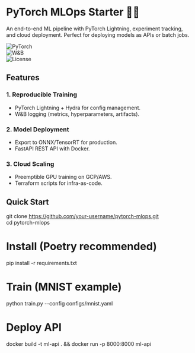 # PyTorch MLOps Starter 🚀🔥  

An end-to-end ML pipeline with PyTorch Lightning, experiment tracking, and cloud deployment. Perfect for deploying models as APIs or batch jobs.  

![PyTorch](https://img.shields.io/badge/PyTorch-2.0+-EE4C2C.svg)  
![W&B](https://img.shields.io/badge/Weights_&_Biases-FFCC33.svg)  
![License](https://img.shields.io/badge/license-MIT-green)  

## Features  

### 1. **Reproducible Training**  
- PyTorch Lightning + Hydra for config management.  
- W&B logging (metrics, hyperparameters, artifacts).  

### 2. **Model Deployment**  
- Export to ONNX/TensorRT for production.  
- FastAPI REST API with Docker.  

### 3. **Cloud Scaling**  
- Preemptible GPU training on GCP/AWS.  
- Terraform scripts for infra-as-code.  

## Quick Start  
git clone https://github.com/your-username/pytorch-mlops.git  
cd pytorch-mlops  

# Install (Poetry recommended)  
pip install -r requirements.txt  

# Train (MNIST example)  
python train.py --config configs/mnist.yaml  

# Deploy API  
docker build -t ml-api . && docker run -p 8000:8000 ml-api  
